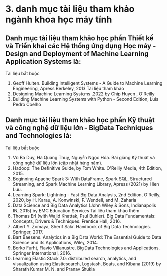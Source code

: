 # 3. danh mục tài liệu tham khảo ngành khoa học máy tính
## Danh mục tài liệu tham khảo học phần Thiết kế và Triển khai các Hệ thống ứng dụng Học máy - Design and Deployment of Machine Learning Application Systems là:
Tài liệu bắt buộc
1. Geoff Hulten. Building Intelligent Systems - A Guide to Machine Learning Engineering, Apress Berkeley, 2018
Tài liệu tham khảo
1. Designing Machine Learning Systems ,2022 by Chip Huyen , O'Reilly
2. Building Machine Learning Systems with Python - Second Edition, Luis Pedro Coelho
## Danh mục tài liệu tham khảo học phần Kỹ thuật và công nghệ dữ liệu lớn - BigData Techniques and Technologies là:
Tài liệu bắt buộc
1. Vũ Bá Duy, Hà Quang Thuỵ, Nguyễn Ngọc Hóa. Bài giảng Kỹ thuật và công nghệ dữ liệu lớn (cập nhật hàng năm).
2. Hadoop: The Definitive Guide, by Tom White. O'Reilly Media, 4th Edition, 2015.
3. Beginning Apache Spark 3: With DataFrame, Spark SQL, Structured Streaming, and Spark Machine Learning Library, Apress (2021) by Hien Luu.
4. Learning Spark: Lightning - Fast Big Data Analysis, 2nd Edition, O’Reilly, 2020, by H. Karau, A. Konwinski, P. Wendell, and M. Zaharia
5. Data Science and Big Data Analytics (John Wiley & Sons, Indianapolis IN, 2015) by EMC Education Services
Tài liệu tham khảo thêm
1. Thomas Erl (with Wajid Khattak, Paul Buhler). Big Data Fundamentals: Concepts, Drivers & Techniques. Prentice Hall, 2016.
2. Albert Y. Zomaya, Sherif Sakr. Handbook of Big Data Technologies. Springer, 2017.
3. Bart Baesens. Analytics in a Big Data World: The Essential Guide to Data Science and its Applications, Wiley, 2014.
4. Borko Furht, Flavio Villanustre. Big Data Technologies and Applications. Springer International, 2016.
5. Learning Elastic Stack 7.0: distributed search, analytics, and visualization using Elasticsearch, Logstash, Beats, and Kibana (2019) by Sharath Kumar M. N. and Pranav Shukla
